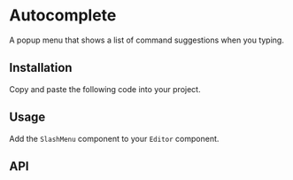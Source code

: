 # Autocomplete

A popup menu that shows a list of command suggestions when you typing.

<!-- @include: @/examples/slash-menu.md -->

## Installation

Copy and paste the following code into your project.

<!-- @include: @/example-code-blocks/slash-menu/slash-menu.md -->

## Usage

Add the `SlashMenu` component to your `Editor` component.

<!-- @include: @/example-code-blocks/slash-menu/editor.md -->

## API
